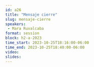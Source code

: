 ```yaml
---
id: a26
title: "Mensaje cierre"
slug: mensaje-cierre
speakers:
 - Mara Ruvalcaba
format: session
block: h2-a-2023
time_start: 2023-10-25T18:16:00-06:00
time_end: 2023-10-25T18:40:00-06:00
video:
slides:
---
```

